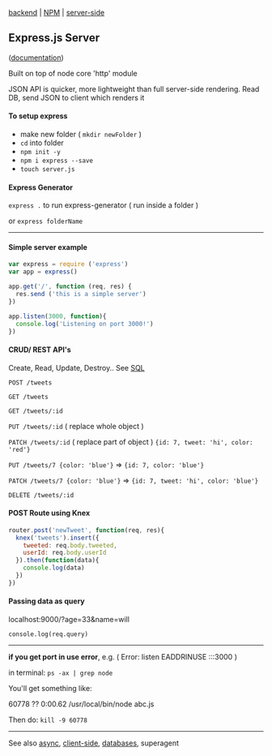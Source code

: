 [backend](../backend.md) | [NPM](npm.md) | [server-side](server-side.md)


## Express.js Server

([documentation](http://expressjs.com/))

Built on top of node core 'http' module

JSON API is quicker, more lightweight than full server-side rendering.
Read DB, send JSON to client which renders it

#### To setup express
* make new folder ( `mkdir newFolder` )
* `cd` into folder
* `npm init -y`
* `npm i express --save`
* `touch server.js`

#### Express Generator
`express .` to run express-generator ( run inside a folder )

or `express folderName`

---

#### Simple server example
```javascript
var express = require ('express')
var app = express()

app.get('/', function (req, res) {
  res.send ('this is a simple server')
})

app.listen(3000, function){
  console.log('Listening on port 3000!')
})
```

#### CRUD/ REST API's
Create, Read, Update, Destroy.. See [SQL](../SQL.md)

`POST /tweets`

`GET /tweets`

`GET /tweets/:id`

`PUT /tweets/:id` ( replace whole object )

`PATCH /tweets/:id` ( replace part of object ) `{id: 7, tweet: 'hi', color: 'red'}`

`PUT /tweets/7 {color: 'blue'}` => `{id: 7, color: 'blue'}`

`PATCH /tweets/7 {color: 'blue'}` =>  `{id: 7, tweet: 'hi', color: 'blue'}`

`DELETE /tweets/:id`

#### POST Route using Knex
```javascript
router.post('newTweet', function(req, res){
  knex('tweets').insert({
    tweeted: req.body.tweeted,
    userId: req.body.userId
  }).then(function(data){
    console.log(data)
  })
})
```

#### Passing data as query

localhost:9000/?age=33&name=will

`console.log(req.query)`

---

**if you get port in use error**, e.g. ( Error: listen EADDRINUSE :::3000 )

in terminal: `ps -ax | grep node`

You'll get something like:

60778 ??         0:00.62 /usr/local/bin/node abc.js

Then do: `kill -9 60778`

---


See also [async](../async.md), [client-side](../client-side.md),  [databases](../databases.md), superagent
